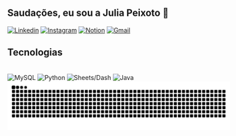 
## Saudações, eu sou a Julia Peixoto 🖖


[![Linkedin](https://img.shields.io/badge/LinkedIn-0077B5?style=for-the-badge&logo=linkedin&logoColor=white)](https://www.linkedin.com/in/julia-peixoto-0161622a8/)
[![Instagram](https://img.shields.io/badge/Instagram-E4405F?style=for-the-badge&logo=instagram&logoColor=white)](https://www.instagram.com/juliapeixotooa/)
[![Notion](https://img.shields.io/badge/Notion-000000?style=for-the-badge&logo=notion&logoColor=white)](https:https://synonymous-dolphin-b36.notion.site/Sauda-es-ed8dc9599a824f2c8d8fe008b6be1a99)
[![Gmail](https://img.shields.io/badge/Gmail-D14836?style=for-the-badge&logo=gmail&logoColor=white)](mailto:juliapeixoto.dev@gmail.com)

## Tecnologias
<div style="display:inline-block;"> <br/>
  <img align="center" src="https://img.shields.io/badge/MySQL-00000F?style=for-the-badge&logo=mysql&logoColor=white" alt="MySQL" />
  <img align="center" alt="Python" src="https://img.shields.io/badge/Python-14354C?style=for-the-badge&logo=python&logoColor=white">
<img align="center" alt="Sheets/Dash" src="https://img.shields.io/badge/SHEETS/dash-217346?style=for-the-badge&logo=microsoft-excel&logoColor=white">
<img align="center" alt="Java" src="https://img.shields.io/badge/Java-ED8B00?style=for-the-badge&logo=openjdk&logoColor=white">
</div>

<picture align="center">
  <source media="(prefers-color-scheme: dark)" srcset="https://raw.githubusercontent.com/juliapeixotoo/juliapeixotoo/output/github-contribution-grid-snake-dark.svg">
  <source media="(prefers-color-scheme: light)" srcset="https://raw.githubusercontent.com/juliapeixotoo/juliapeixotoo/output/github-contribution-grid-snake-dark.svg">
  <img align="center" alt="github contribution grid snake animation" src="https://raw.githubusercontent.com/juliapeixotoo/juliapeixotoo/output/github-contribution-grid-snake.svg">
</picture>
